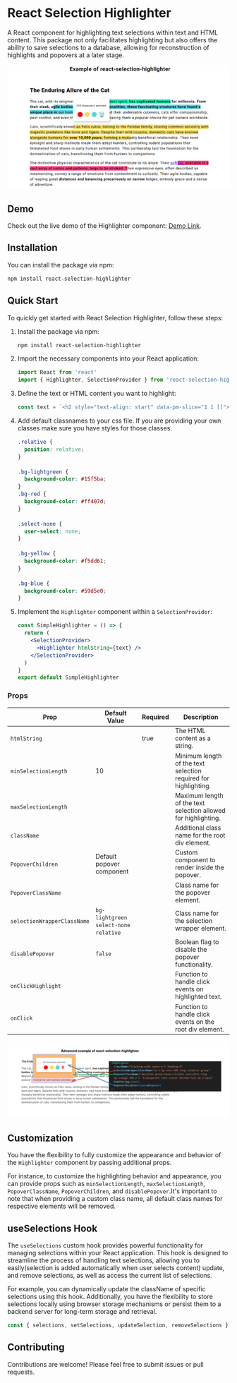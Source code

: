 # React Selection Highlighter

A React component for highlighting text selections within text and HTML content. This package not only facilitates highlighting but also offers the ability to save selections to a database, allowing for reconstruction of highlights and popovers at a later stage.

<div align="center">
        <a href="#" title="React Selection Highlighter">
            <img src="https://raw.githubusercontent.com/amrit260/react-selection-highlighter/main/demo.png" alt="demo" />
        </a>
</div>

## Demo

Check out the live demo of the Highlighter component: [Demo Link](https://amrit260.github.io/react-selection-highlighter/).

## Installation

You can install the package via npm:

```bash
npm install react-selection-highlighter
```

## Quick Start

To quickly get started with React Selection Highlighter, follow these steps:

1. Install the package via npm:

   ```bash
   npm install react-selection-highlighter
   ```

2. Import the necessary components into your React application:

   ```jsx
   import React from 'react'
   import { Highlighter, SelectionProvider } from 'react-selection-highlighter'
   ```

3. Define the text or HTML content you want to highlight:

   ```jsx
   const text = `<h2 style="text-align: start" data-pm-slice="1 1 []"><strong>The Enduring Allure of the Cat</strong></h2><p style="text-align: start">The cat, with its enigmatic gaze and independent spirit, has captivated humans for millennia. From their sleek, agile bodies to their playful personalities, these fascinating creatures have found a unique place in our homes and hearts. Beyond their undeniable cuteness, cats offer companionship, pest control, and even therapeutic benefits, making them a popular choice for pet owners worldwide.</p><p style="text-align: start">Cats, scientifically known as Felis catus, belong to the Felidae family, sharing common ancestry with majestic predators like lions and tigers. Despite their wild cousins, domestic cats have evolved alongside humans for <strong>over 10,000 years</strong>, forming a mutually beneficial relationship. Their keen eyesight and sharp instincts made them adept hunters, controlling rodent populations that threatened food stores in early human settlements. This partnership laid the foundation for the domestication of cats, transitioning them from hunters to companions.</p><p style="text-align: start">The distinctive physical characteristics of the cat contribute to its allure. Their <a target="_blank" rel="noopener noreferrer nofollow" href="https://en.wikipedia.org/wiki/Cat">soft fur,</a> available in a vast array of colors and patterns, begs to be stroked. Their expressive eyes, often described as mesmerizing, convey a range of emotions from contentment to curiosity. Their agile bodies, capable of leaping great <strong>distances and balancing precariously on narrow</strong> ledges, embody grace and a sense of adventure.</p>`
   ```

4. Add default classnames to your css file. If you are providing your own classes make sure you have styles for those classes.

   ```css
   .relative {
     position: relative;
   }

   .bg-lightgreen {
     background-color: #15f5ba;
   }
   .bg-red {
     background-color: #ff407d;
   }

   .select-none {
     user-select: none;
   }

   .bg-yellow {
     background-color: #f5dd61;
   }

   .bg-blue {
     background-color: #59d5e0;
   }
   ```

5. Implement the `Highlighter` component within a `SelectionProvider`:

   ```jsx
   const SimpleHighlighter = () => {
     return (
       <SelectionProvider>
         <Highlighter htmlString={text} />
       </SelectionProvider>
     )
   }
   export default SimpleHighlighter
   ```

### Props

| Prop                        | Default Value                        | Required | Description                                                     |
| --------------------------- | ------------------------------------ | -------- | --------------------------------------------------------------- |
| `htmlString`                |                                      | true     | The HTML content as a string.                                   |
| `minSelectionLength`        | 10                                   |          | Minimum length of the text selection required for highlighting. |
| `maxSelectionLength`        |                                      |          | Maximum length of the text selection allowed for highlighting.  |
| `className`                 |                                      |          | Additional class name for the root div element.                 |
| `PopoverChildren`           | Default popover component            |          | Custom component to render inside the popover.                  |
| `PopoverClassName`          |                                      |          | Class name for the popover element.                             |
| `selectionWrapperClassName` | `bg-lightgreen select-none relative` |          | Class name for the selection wrapper element.                   |
| `disablePopover`            | `false`                              |          | Boolean flag to disable the popover functionality.              |
| `onClickHighlight`          |                                      |          | Function to handle click events on highlighted text.            |
| `onClick`                   |                                      |          | Function to handle click events on the root div element.        |

<div align="center">
        <a href="#" title="Customization">
            <img src="https://raw.githubusercontent.com/amrit260/react-selection-highlighter/main/example.png" alt="demo" />
        </a>
</div>

## Customization

You have the flexibility to fully customize the appearance and behavior of the `Highlighter` component by passing additional props.

For instance, to customize the highlighting behavior and appearance, you can provide props such as `minSelectionLength`, `maxSelectionLength`, `PopoverClassName`, `PopoverChildren`, and `disablePopover`.It's important to note that when providing a custom class name, all default class names for respective elements will be removed.

## useSelections Hook

The `useSelections` custom hook provides powerful functionality for managing selections within your React application. This hook is designed to streamline the process of handling text selections, allowing you to easily(selection is added automatically when user selects content) update, and remove selections, as well as access the current list of selections.

For example, you can dynamically update the className of specific selections using this hook. Additionally, you have the flexibility to store selections locally using browser storage mechanisms or persist them to a backend server for long-term storage and retrieval.

```js
const { selections, setSelections, updateSelection, removeSelections } = useSelections()
```

## Contributing

Contributions are welcome! Please feel free to submit issues or pull requests.
